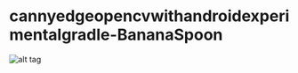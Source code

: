 # cannyedgeopencvwithandroidexperimentalgradle-BananaSpoon


![alt tag](https://github.com/DeLaSalleUniversity-Manila/cannyedgeopencvwithandroidexperimentalgradle-BananaSpoon/blob/master/device-2015-12-08-200849.png)
